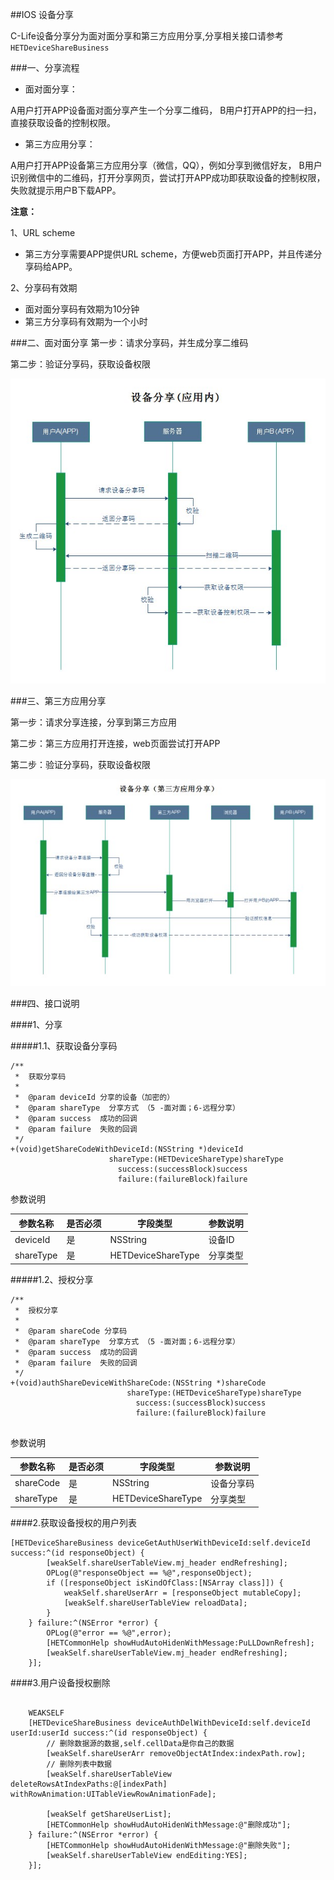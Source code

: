 ##IOS 设备分享

C-Life设备分享分为面对面分享和第三方应用分享,分享相关接口请参考`HETDeviceShareBusiness`


###一、分享流程
* 面对面分享：

A用户打开APP设备面对面分享产生一个分享二维码，
B用户打开APP的扫一扫，直接获取设备的控制权限。

* 第三方应用分享：

A用户打开APP设备第三方应用分享（微信，QQ），例如分享到微信好友，
B用户识别微信中的二维码，打开分享网页，尝试打开APP成功即获取设备的控制权限，失败就提示用户B下载APP。

 **注意：**
 
 1、URL scheme
 
 * 第三方分享需要APP提供URL scheme，方便web页面打开APP，并且传递分享码给APP。
 
 
2、分享码有效期
 
 * 面对面分享码有效期为10分钟
 * 第三方分享码有效期为一个小时

###二、面对面分享
第一步：请求分享码，并生成分享二维码

第二步：验证分享码，获取设备权限

![](/assets/UML_设备分享_面对面.jpg)






###三、第三方应用分享

第一步：请求分享连接，分享到第三方应用

第二步：第三方应用打开连接，web页面尝试打开APP

第二步：验证分享码，获取设备权限

![](/assets/UML_设备分享_第三方.jpg)



###四、接口说明

####1、分享

#####1.1、获取设备分享码

```
/**
 *  获取分享码
 *
 *  @param deviceId 分享的设备（加密的）
 *  @param shareType  分享方式 （5 -面对面；6-远程分享）
 *  @param success  成功的回调
 *  @param failure  失败的回调
 */
+(void)getShareCodeWithDeviceId:(NSString *)deviceId
                      shareType:(HETDeviceShareType)shareType
                        success:(successBlock)success
                        failure:(failureBlock)failure
```

参数说明

| 参数名称	| 是否必须 |	字段类型 |	参数说明          |
|----------|----------|---------|-----------------|
| deviceId | 是       | NSString|  设备ID          |
| shareType | 是       | HETDeviceShareType |  分享类型           |

#####1.2、授权分享

```
/**
 *  授权分享
 *
 *  @param shareCode 分享码
 *  @param shareType  分享方式 （5 -面对面；6-远程分享）
 *  @param success  成功的回调
 *  @param failure  失败的回调
 */
+(void)authShareDeviceWithShareCode:(NSString *)shareCode
                          shareType:(HETDeviceShareType)shareType
                            success:(successBlock)success
                            failure:(failureBlock)failure
                            
```


参数说明

| 参数名称	| 是否必须 |	字段类型 |	参数说明          |
|----------|----------|---------|-----------------|
| shareCode | 是       | NSString|  设备分享码          |
| shareType | 是       | HETDeviceShareType |  分享类型           |


####2.获取设备授权的用户列表

```
[HETDeviceShareBusiness deviceGetAuthUserWithDeviceId:self.deviceId success:^(id responseObject) {
        [weakSelf.shareUserTableView.mj_header endRefreshing];
        OPLog(@"responseObject == %@",responseObject);
        if ([responseObject isKindOfClass:[NSArray class]]) {
            weakSelf.shareUserArr = [responseObject mutableCopy];
            [weakSelf.shareUserTableView reloadData];
        }
    } failure:^(NSError *error) {
        OPLog(@"error == %@",error);
        [HETCommonHelp showHudAutoHidenWithMessage:PuLLDownRefresh];
        [weakSelf.shareUserTableView.mj_header endRefreshing];
    }];
```

####3.用户设备授权删除

```

    WEAKSELF
    [HETDeviceShareBusiness deviceAuthDelWithDeviceId:self.deviceId userId:userId success:^(id responseObject) {
        // 删除数据源的数据,self.cellData是你自己的数据
        [weakSelf.shareUserArr removeObjectAtIndex:indexPath.row];
        // 删除列表中数据
        [weakSelf.shareUserTableView deleteRowsAtIndexPaths:@[indexPath] withRowAnimation:UITableViewRowAnimationFade];

        [weakSelf getShareUserList];
        [HETCommonHelp showHudAutoHidenWithMessage:@"删除成功"];
    } failure:^(NSError *error) {
        [HETCommonHelp showHudAutoHidenWithMessage:@"删除失败"];
        [weakSelf.shareUserTableView endEditing:YES];
    }];
    
```